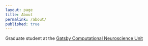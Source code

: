 ```yaml
---
layout: page
title: About
permalink: /about/
published: true
---
```


Graduate student at the [Gatsby Computational Neuroscience Unit](http://www.gatsby.ucl.ac.uk/)


